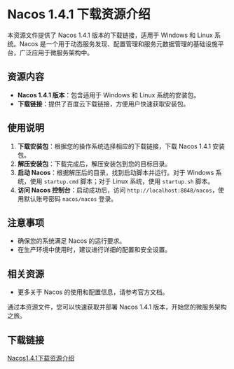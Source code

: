 # Nacos 1.4.1 下载资源介绍

本资源文件提供了 Nacos 1.4.1 版本的下载链接，适用于 Windows 和 Linux 系统。Nacos 是一个用于动态服务发现、配置管理和服务元数据管理的基础设施平台，广泛应用于微服务架构中。

## 资源内容

- **Nacos 1.4.1 版本**：包含适用于 Windows 和 Linux 系统的安装包。
- **下载链接**：提供了百度云下载链接，方便用户快速获取安装包。

## 使用说明

1. **下载安装包**：根据您的操作系统选择相应的下载链接，下载 Nacos 1.4.1 安装包。
2. **解压安装包**：下载完成后，解压安装包到您的目标目录。
3. **启动 Nacos**：根据解压后的目录，找到启动脚本并运行。对于 Windows 系统，使用 `startup.cmd` 脚本；对于 Linux 系统，使用 `startup.sh` 脚本。
4. **访问 Nacos 控制台**：启动成功后，访问 `http://localhost:8848/nacos`，使用默认账号密码 `nacos/nacos` 登录。

## 注意事项

- 确保您的系统满足 Nacos 的运行要求。
- 在生产环境中使用时，建议进行详细的配置和安全设置。

## 相关资源

- 更多关于 Nacos 的使用和配置信息，请参考官方文档。

通过本资源文件，您可以快速获取并部署 Nacos 1.4.1 版本，开始您的微服务架构之旅。

## 下载链接

[Nacos1.4.1下载资源介绍](https://pan.quark.cn/s/496d05a8692e)